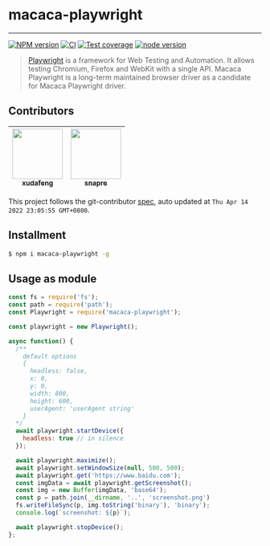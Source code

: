 # macaca-playwright

---

[![NPM version][npm-image]][npm-url]
[![CI][ci-image]][ci-url]
[![Test coverage][codecov-image]][codecov-url]
[![node version][node-image]][node-url]

[npm-image]: https://img.shields.io/npm/v/macaca-playwright.svg
[npm-url]: https://npmjs.org/package/macaca-playwright
[ci-image]: https://github.com/macacajs/macaca-playwright/actions/workflows/ci.yml/badge.svg
[ci-url]: https://github.com/macacajs/macaca-playwright/actions/workflows/ci.yml
[codecov-image]: https://img.shields.io/codecov/c/github/macacajs/macaca-playwright.svg?logo=codecov
[codecov-url]: https://codecov.io/gh/macacajs/macaca-playwright
[node-image]: https://img.shields.io/badge/node.js-%3E=_16-green.svg
[node-url]: http://nodejs.org/download/

> [Playwright](//github.com/microsoft/playwright) is a framework for Web Testing and Automation. It allows testing Chromium, Firefox and WebKit with a single API. Macaca Playwright is a long-term maintained browser driver as a candidate for Macaca Playwright driver.

<!-- GITCONTRIBUTOR_START -->

## Contributors

|[<img src="https://avatars.githubusercontent.com/u/1011681?v=4" width="100px;"/><br/><sub><b>xudafeng</b></sub>](https://github.com/xudafeng)<br/>|[<img src="https://avatars.githubusercontent.com/u/52845048?v=4" width="100px;"/><br/><sub><b>snapre</b></sub>](https://github.com/snapre)<br/>|
| :---: | :---: |


This project follows the git-contributor [spec](https://github.com/xudafeng/git-contributor), auto updated at `Thu Apr 14 2022 23:05:55 GMT+0800`.

<!-- GITCONTRIBUTOR_END -->

## Installment

```bash
$ npm i macaca-playwright -g
```

## Usage as module

```javascript
const fs = require('fs');
const path = require('path');
const Playwright = require('macaca-playwright');

const playwright = new Playwright();

async function() {
  /**
    default options
    {
      headless: false,
      x: 0,
      y: 0,
      width: 800,
      height: 600,
      userAgent: 'userAgent string'
    }
  */
  await playwright.startDevice({
    headless: true // in silence
  });

  await playwright.maximize();
  await playwright.setWindowSize(null, 500, 500);
  await playwright.get('https://www.baidu.com');
  const imgData = await playwright.getScreenshot();
  const img = new Buffer(imgData, 'base64');
  const p = path.join(__dirname, '..', 'screenshot.png')
  fs.writeFileSync(p, img.toString('binary'), 'binary');
  console.log(`screenshot: ${p}`);

  await playwright.stopDevice();
};
```
